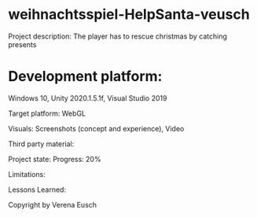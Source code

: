 # weihnachtsspiel-HelpSanta-veusch
Project description: The player has to rescue christmas by catching presents


<h1>Development platform:</h1>
Windows 10, Unity 2020.1.5.1f, Visual Studio 2019

Target platform:
WebGL 

Visuals:
Screenshots (concept and experience), Video

Third party material:


Project state:
Progress: 20%

Limitations:

Lessons Learned:

Copyright by Verena Eusch
